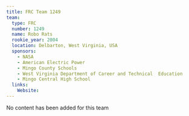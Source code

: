 ```yaml
---
title: FRC Team 1249
team:
  type: FRC
  number: 1249
  name: Robo Rats
  rookie_year: 2004
  location: Delbarton, West Virginia, USA
  sponsors:
    - NASA
    - American Electric Power
    - Mingo County Schools
    - West Virginia Department of Career and Technical  Education
    - Mingo Central High School
  links:
    Website: 
---
```

No content has been added for this team